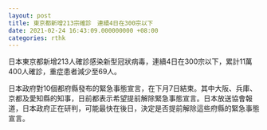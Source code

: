 ```yaml
---
layout: post
title: 東京都新增213宗確診　連續4日在300宗以下
date: 2021-02-24 16:43:09.000000000 +08:00
categories: rthk
---
```


日本東京都新增213人確診感染新型冠狀病毒，連續4日在300宗以下，累計11萬400人確診，重症患者減少至69人。

日本政府對10個都府縣發布的緊急事態宣言，在下月7日結束。其中大阪、兵庫、京都及愛知縣的知事，日前都表示希望提前解除緊急事態宣言。日本放送協會報道，日本政府正在研判，可能最快在後日，決定是否提前解除這些府縣的緊急事態宣言。
